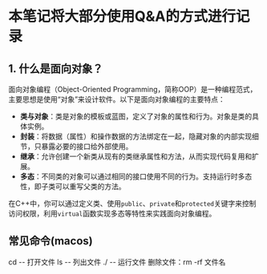# 本笔记将大部分使用Q&A的方式进行记录

## 1. 什么是面向对象？
面向对象编程（Object-Oriented Programming，简称OOP）是一种编程范式，主要思想是使用“对象”来设计软件。以下是面向对象编程的主要特点：

- **类与对象**：类是对象的模板或蓝图，定义了对象的属性和行为。对象是类的具体实例。
- **封装**：将数据（属性）和操作数据的方法绑定在一起，隐藏对象的内部实现细节，只暴露必要的接口给外部使用。
- **继承**：允许创建一个新类从现有的类继承属性和方法，从而实现代码复用和扩展。
- **多态**：不同类的对象可以通过相同的接口使用不同的行为。支持运行时多态性，即子类可以重写父类的方法。

在C++中，你可以通过定义类、使用`public`、`private`和`protected`关键字来控制访问权限，利用`virtual`函数实现多态等特性来实践面向对象编程。  

## 常见命令(macos)
cd -- 打开文件
ls -- 列出文件
./ -- 运行文件
删除文件：rm -rf 文件名

